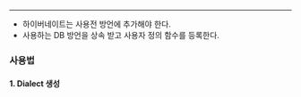 -- --

- 하이버네이트는 사용전 방언에 추가해야 한다.
- 사용하는 DB 방언을 상속 받고 사용자 정의 함수를 등록한다.

### 사용법

#### 1. Dialect 생성

